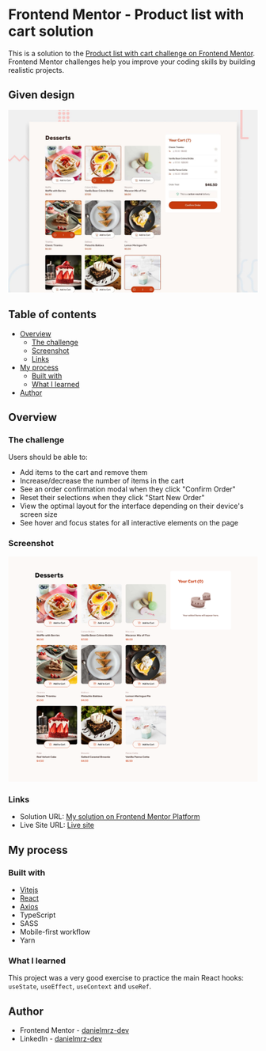# Frontend Mentor - Product list with cart solution

This is a solution to the [Product list with cart challenge on Frontend Mentor](https://www.frontendmentor.io/challenges/product-list-with-cart-5MmqLVAp_d). Frontend Mentor challenges help you improve your coding skills by building realistic projects.

## Given design

![Design preview for the Product list with cart coding challenge](./preview.jpg)

## Table of contents

- [Overview](#overview)
  - [The challenge](#the-challenge)
  - [Screenshot](#screenshot)
  - [Links](#links)
- [My process](#my-process)
  - [Built with](#built-with)
  - [What I learned](#what-i-learned)
- [Author](#author)

## Overview

### The challenge

Users should be able to:

- Add items to the cart and remove them
- Increase/decrease the number of items in the cart
- See an order confirmation modal when they click "Confirm Order"
- Reset their selections when they click "Start New Order"
- View the optimal layout for the interface depending on their device's screen size
- See hover and focus states for all interactive elements on the page

### Screenshot

![](src/assets/images/screenshot.png)

### Links

- Solution URL: [My solution on Frontend Mentor Platform](https://www.frontendmentor.io/solutions/products-list-with-cart-built-w-react-typescript-RS5XseIsVI)
- Live Site URL: [Live site](https://product-list-with-cart-ten-zeta.vercel.app/)

## My process

### Built with

- [Vitejs](https://vitejs.dev/)
- [React](https://reactjs.org/)
- [Axios](https://axios-http.com/)
- TypeScript
- SASS
- Mobile-first workflow
- Yarn

### What I learned

This project was a very good exercise to practice the main React hooks: `useState`, `useEffect`, `useContext` and `useRef`.

## Author

- Frontend Mentor - [danielmrz-dev](https://www.frontendmentor.io/profile/danielmrz-dev)
- LinkedIn - [danielmrz-dev](https://www.linkedin.com/in/danielmrz-dev/)
